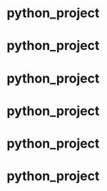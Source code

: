 # python_project
# python_project
# python_project
# python_project
# python_project
# python_project
